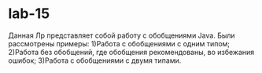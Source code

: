 # lab-15
Данная Лр представляет собой работу с обобщениями Java. 
Были рассмотрены примеры:
1)Работа с обобщениями с одним типом;
2)Работа без обобщений, где обобщения рекомендованы, во избежания ошибок;
3)Работа с обобщениями с двумя типами.
